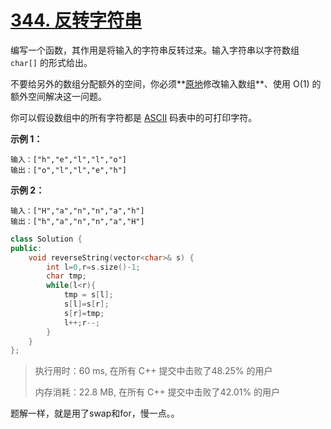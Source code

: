 # [344. 反转字符串](https://leetcode-cn.com/problems/reverse-string/)

编写一个函数，其作用是将输入的字符串反转过来。输入字符串以字符数组 `char[]` 的形式给出。

不要给另外的数组分配额外的空间，你必须**[原地](https://baike.baidu.com/item/原地算法)修改输入数组**、使用 O(1) 的额外空间解决这一问题。

你可以假设数组中的所有字符都是 [ASCII](https://baike.baidu.com/item/ASCII) 码表中的可打印字符。

 

**示例 1：**

```
输入：["h","e","l","l","o"]
输出：["o","l","l","e","h"]
```

**示例 2：**

```
输入：["H","a","n","n","a","h"]
输出：["h","a","n","n","a","H"]
```

```c++
class Solution {
public:
    void reverseString(vector<char>& s) {
        int l=0,r=s.size()-1;
        char tmp;
        while(l<r){
            tmp = s[l];
            s[l]=s[r];
            s[r]=tmp;
            l++;r--;
        }
    }
};
```

> 执行用时：60 ms, 在所有 C++ 提交中击败了48.25% 的用户
>
> 内存消耗：22.8 MB, 在所有 C++ 提交中击败了42.01% 的用户

题解一样，就是用了swap和for，慢一点。。




